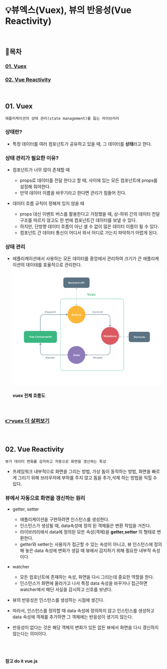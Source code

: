 # 💡뷰엑스(Vuex), 뷰의 반응성(Vue Reactivity)

<br>

## 📝목차 
### [01. Vuex](#01-Vuex)

### [02. Vue Reactivity](#02-Vue-Reactivity)

<br>

## 01. Vuex
    애플리케이션의 상태 관리(state management)를 돕는 라이브러리

### 상태란? 
  - 특정 데이터를 여러 컴포넌트가 공유하고 있을 때, 그 데이터를 **상태**라고 한다.

### 상태 관리가 필요한 이유? 
- 컴포넌트가 너무 많이 존재할 때 

  - props로 데이터를 전달 한다고 할 때, 사이에 있는 모든 컴포넌트에 props를 설정해 줘야한다.
  - 만약 데이터 이름을 바꾸기라고 한다면 관리가 힘들어 진다.

- 데이터 흐름 규칙이 정해져 있지 않을 때   

  - props 대신 이벤트 버스를 활용한다고 가정했을 때, 상-하위 간의 데이터 전달 구조를 따르지 않고도 한 번에 컴포넌트간 데이터를 보낼 수 있다.
  - 하지만, 단방향 데이터 흐름이 아닌 셀 수 없이 많은 데이터 이름이 될 수 있다. 
  - 컴포넌트 간 데이터 통신이 어디서 와서 어디로 가는지 파악하기 어렵게 된다.

### 상태 관리
- 에플리케이션에서 사용하는 모든 데이터를 중앙에서 관리하여 크기가 큰 애플리케이션의 데이테를 효율적으로 관리한다. 
  ![image](img/vuex-diagram.png) 
  #### vuex 전체 흐름도

<br> 

### [👉vuex 더 살펴보기](https://github.com/ahn-sujin/vuex-test/blob/master/README.md)  

<br>

## 02. Vue Reactivity
    뷰가 데이터 변화를 감지하고 자동으로 화면을 갱신하는 특성

- 프레임워크 내부적으로 화면을 그리는 방법, 가상 돔이 동작하는 방법, 화면을 빠르게 그리기 위해 브라우저에 부하를 주지 않고 돔을 추가,삭제 하는 방법을 익힐 수 있다.

### 뷰에서 자동으로 화면을 갱신하는 원리
- getter, setter
  - 애플리케이션을 구현하려면 인스턴스를 생성한다.
  - 인스턴스가 생성될 때, data속성에 정의 된 객체들은 변환 작업을 거친다.
  - 라이브러리에서 data에 정의된 모든 속성(객체)을 **getter,setter** 의 형태로 변환한다. 
  - getter와 setter는 사용자가 접근할 수 있는 속성이 아니고, 뷰 인스턴스에 정의해 놓은 data 속성에 변화가 생길 때 뷰에서 감지하기 위해 필요한 내부적 속성이다.  

- watcher
  - 모든 컴포넌트에 존재하는 속성, 화면을 다시 그리는데 중요한 역할을 한다.
  - 인스턴스가 화면에 올라가고 나서 특정 data 속성을 바꾸거나 접근하면 watcher에서 해단 사실을 감시하고 신호를 보낸다.

- 뷰의 반응성은 인스턴스를 생성하는 시점에 생긴다. 
- 따라서, 인스턴스를 정의할 때 data 속성에 정의하지 않고 인스턴스를 생성하고 data 속성에 객체를 추가하면 그 객체에는 반응성이 생기지 않는다. 
- 반응성이 없다는 것은 해당 객체의 변화가 있든 없든 뷰에서 화면을 다시 갱신하지 않는다는 의미이다. 


<br><br>
						  
#### 참고 do it vue.js
